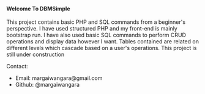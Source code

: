 <div class='md-4'>
  <h4 class='display-4'>Welcome To DBMSimple</h4>
  <p class='lead'>This project contains basic PHP and SQL commands from a beginner's perspective. I have used structured PHP and my front-end is mainly bootstrap run. I have also used basic SQL commands to perform CRUD operations and display data however I want. Tables contained are related on different levels which cascade based on a user's operations. This project is still under construction</p>
<p>
  Contact:
  <ul class='list-unstyled'><li>Email: margaiwangara@gmail.com</li><li>Github: @margaiwangara</li></ul>
</p>
